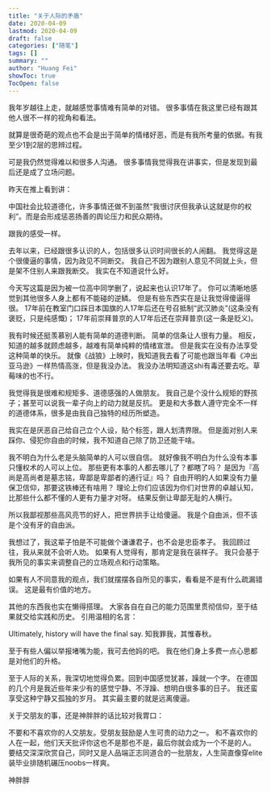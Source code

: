 ```yaml
---
title: "关于人际的矛盾"
date: 2020-04-09
lastmod: 2020-04-09
draft: false
categories: ["随笔"]
tags: []
summary: ""
author: "Huang Fei"
showToc: true
TocOpen: false
---
```


我年岁越往上走，就越感觉事情难有简单的对错。
很多事情在我这里已经有跟其他人很不一样的视角和看法。

就算是很奇葩的观点也不会是出于简单的情绪好恶，而是有我所考量的依据。有我至少1到2层的思辨过程。

可是我仍然觉得难以和很多人沟通。
很多事情我觉得我在讲事实，但是发现到最后还是成了立场问题。

昨天在推上看到讲：

中国社会比较道德化，许多事情还做不到虽然“我很讨厌但我承认这就是你的权利”。而是会形成惩恶扬善的舆论压力和民众期待。

跟我的感受一样。

去年以来，已经跟很多认识的人，包括很多认识时间很长的人闹翻。
我觉得这是个很傻逼的事情，因为政见不同断交。
我自己不因为跟别人意见不同就上头，但是架不住别人来跟我断交。
我实在不知道说什么好。

今天写这篇是因为被一位高中同学删了，说起来也认识17年了。
你可以清晰地感觉到其他很多人身上都有不能碰的逆鳞。
但是有些东西实在是让我觉得傻逼得很。
17年前在教室门口踩日本国旗的人17年后还在号召抵制“武汉肺炎”(这条没有褒贬，只是纯感慨)；
17年前崇拜普京的人17年后还在崇拜普京(这一条是贬义)。

我有时候还挺羡慕别人能有简单的道德判断。
简单的信条让人很有力量。
相反，知道的越多就顾虑越多，越难有简单纯粹的情绪宣泄。
但是我实在没有办法享受这种简单的快乐。
就像《战狼》上映时，我知道我去看了可能也跟当年看《冲出亚马逊》一样热情高涨，但是我没办法。
我没办法明知道这shi有毒还要去吃。草莓味的也不行。

我觉得我是很难和规矩多、道德感强的人做朋友。
我自己是个没什么规矩的野孩子；甚至可以说我一辈子向上的动力就是反抗。
更是和大多数人遵守完全不一样的道德体系，很多是由我自己独特的经历所塑造。

我实在是厌恶自己给自己立个人设，贴个标签，跟人划清界限。
但是面对别人来踩你、侵犯你自由的时候，我不知道自己除了防卫还能干啥。

我不明白为什么老是头脑简单的人可以很自信。
就好像我不明白为什么没有本事只懂权术的人可以上位。
那些更有本事的人都去哪儿了？都瞎了吗？
是因为『高尚是高尚者是墓志铭，卑鄙是卑鄙者的通行证』吗？
自由开明的人如果没有力量保卫信仰，那要这铁棒还有啥用？
理论上你们应该因为你们对世界的卓越认知，比那些什么都不懂的人更有力量才对呀。
结果反倒让卑鄙无耻的人横行。

所以我鄙视那些高风亮节的好人，把世界拱手让给傻逼。
我是个自由派，但不该是个没有牙的自由派。

我想过了，我这辈子怕是不可能做个谦谦君子，也不会是忠臣孝子。
我回顾过往，我从来就不会听人劝。
如果有人觉得有，那肯定是我在装样子。
我只会基于我所见的事实来调整自己的立场观点和行动策略。

如果有人不同意我的观点，我们就摆摆各自所见的事实，看看是不是有什么疏漏错误。
这是最有价值的地方。

其他的东西我也实在懒得搭理。
大家各自在自己的能力范围里贯彻信仰，至于结果就交给实践和历史。
引用温相的名言：

Ultimately, history will have the final say.
知我罪我，其惟春秋。

至于有些人偏以举报堵嘴为能，我可去他妈的吧。
我在他们身上多费一点心思都是对他们的升格。

至于人际的关系，我深切地觉得负累。回到中国感觉犹甚，躁就一个字。
在德国的几个月是我近些年来少有的感觉宁静、不浮躁、想明白很多事的日子。
我还蛮享受这种宁静又孤独的岁月。
其实最主要的就是远离傻逼。

关于交朋友的事，还是神胖胖的话比较对我胃口：

不要和不喜欢你的人交朋友。受朋友鼓励是人生可贵的动力之一。
和不喜欢你的人在一起，他们天天批评你这也不是那也不是，最后你就会成为一个不是的人。
要结交深深欣赏自己，同时又是人品端正志同道合的一批朋友，人生简直像穿elite装毕业排随机碾压noobs一样爽。

神胖胖